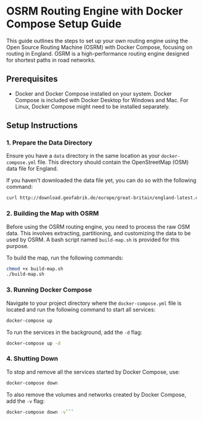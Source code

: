 # OSRM Routing Engine with Docker Compose Setup Guide

This guide outlines the steps to set up your own routing engine using the Open Source Routing Machine (OSRM) with Docker Compose, focusing on routing in England. OSRM is a high-performance routing engine designed for shortest paths in road networks.

## Prerequisites

-   Docker and Docker Compose installed on your system. Docker Compose is included with Docker Desktop for Windows and Mac. For Linux, Docker Compose might need to be installed separately.

## Setup Instructions

### 1. Prepare the Data Directory

Ensure you have a `data` directory in the same location as your `docker-compose.yml` file. This directory should contain the OpenStreetMap (OSM) data file for England.

If you haven't downloaded the data file yet, you can do so with the following command:

```bash
curl http://download.geofabrik.de/europe/great-britain/england-latest.osm.pbf -o ./data/england-latest.osm.pbf
```

### 2. Building the Map with OSRM

Before using the OSRM routing engine, you need to process the raw OSM data. This involves extracting, partitioning, and customizing the data to be used by OSRM. A bash script named `build-map.sh` is provided for this purpose.

To build the map, run the following commands:

```bash
chmod +x build-map.sh
./build-map.sh
```

### 3. Running Docker Compose

Navigate to your project directory where the `docker-compose.yml` file is located and run the following command to start all services:

```bash
docker-compose up
```

To run the services in the background, add the `-d` flag:

```bash
docker-compose up -d
```

### 4. Shutting Down

To stop and remove all the services started by Docker Compose, use:

```bash
docker-compose down
```

To also remove the volumes and networks created by Docker Compose, add the `-v` flag:

````bash
docker-compose down -v```
````
